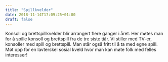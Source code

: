 ```yaml
---
title: "Spillkvelder"
date: 2018-11-14T17:09:25+01:00
draft: false
---
```

Konsoll og brettspillkvelder blir arrangert flere ganger i året. Her møtes man for å spille konsoll og brettspill fra de tre siste tiår. Vi stiller med TV-er, konsoller med spill og brettspill. Man står også fritt til å ta med egne spill. Møt opp for en lavterskel sosial kveld hvor man kan møte folk med felles interesser!
